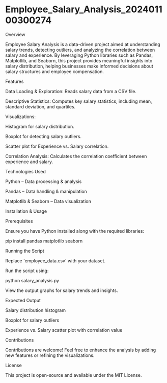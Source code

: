 # Employee_Salary_Analysis_202401100300274 
Overview

Employee Salary Analysis is a data-driven project aimed at understanding salary trends, detecting outliers, and analyzing the correlation between salary and experience. By leveraging Python libraries such as Pandas, Matplotlib, and Seaborn, this project provides meaningful insights into salary distribution, helping businesses make informed decisions about salary structures and employee compensation.

Features

Data Loading & Exploration: Reads salary data from a CSV file.

Descriptive Statistics: Computes key salary statistics, including mean, standard deviation, and quartiles.

Visualizations:

Histogram for salary distribution.

Boxplot for detecting salary outliers.

Scatter plot for Experience vs. Salary correlation.

Correlation Analysis: Calculates the correlation coefficient between experience and salary.

Technologies Used

Python – Data processing & analysis

Pandas – Data handling & manipulation

Matplotlib & Seaborn – Data visualization

Installation & Usage

Prerequisites

Ensure you have Python installed along with the required libraries:

pip install pandas matplotlib seaborn

Running the Script

Replace 'employee_data.csv' with your dataset.

Run the script using:

python salary_analysis.py

View the output graphs for salary trends and insights.

Expected Output

Salary distribution histogram

Boxplot for salary outliers

Experience vs. Salary scatter plot with correlation value

Contributions

Contributions are welcome! Feel free to enhance the analysis by adding new features or refining the visualizations.

License

This project is open-source and available under the MIT License.


